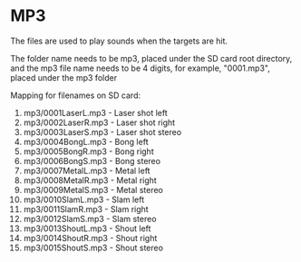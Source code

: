 # MP3
The files are used to play sounds when the targets are hit.

The folder name needs to be mp3, placed under the SD card root directory, and the mp3 file name needs to be 4 digits, for example, "0001.mp3", placed under the mp3 folder

Mapping for filenames on SD card:
1. mp3/0001LaserL.mp3 - Laser shot left
1. mp3/0002LaserR.mp3 - Laser shot right
1. mp3/0003LaserS.mp3 - Laser shot stereo
1. mp3/0004BongL.mp3 - Bong left
1. mp3/0005BongR.mp3 - Bong right
1. mp3/0006BongS.mp3 - Bong stereo
1. mp3/0007MetalL.mp3 - Metal left
1. mp3/0008MetalR.mp3 - Metal right
1. mp3/0009MetalS.mp3 - Metal stereo
1. mp3/0010SlamL.mp3 - Slam left
1. mp3/0011SlamR.mp3 - Slam right
1. mp3/0012SlamS.mp3 - Slam stereo
1. mp3/0013ShoutL.mp3 - Shout left
1. mp3/0014ShoutR.mp3 - Shout right
1. mp3/0015ShoutS.mp3 - Shout stereo
